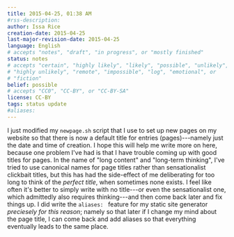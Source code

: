 ```yaml
---
title: 2015-04-25, 01:38 AM
#rss-description: 
author: Issa Rice
creation-date: 2015-04-25
last-major-revision-date: 2015-04-25
language: English
# accepts "notes", "draft", "in progress", or "mostly finished"
status: notes
# accepts "certain", "highly likely", "likely", "possible", "unlikely",
# "highly unlikely", "remote", "impossible", "log", "emotional", or
# "fiction"
belief: possible
# accepts "CC0", "CC-BY", or "CC-BY-SA"
license: CC-BY
tags: status update
#aliases: 
---
```


I just modified my `newpage.sh` script that I use to set up new pages on
my website so that there is now a default title for entries
(pages)---namely just the date and time of creation.  I hope this will
help me write more on here, because one problem I've had is that I have
trouble coming up with good titles for pages.  In the name of "long
content" and "long-term thinking", I've tried to use canonical names for
page titles rather than sensationalist clickbait titles, but this has
had the side-effect of me deliberating for too long to think of the
*perfect title*, when sometimes none exists.  I feel like often it's
better to simply write with no title---or even the sensationalist one,
which admittedly also requires thinking---and then come back later and
fix things up.  I did write the `aliases: ` feature for my static site
generator *preciesely for this reason*; namely so that later if I change
my mind about the page title, I can come back and add aliases so that
everything eventually leads to the same place.
